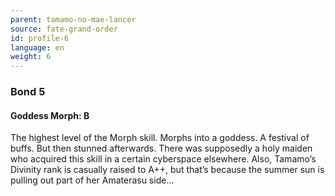 ```yaml
---
parent: tamamo-no-mae-lancer
source: fate-grand-order
id: profile-6
language: en
weight: 6
---
```


### Bond 5

#### Goddess Morph: B

The highest level of the Morph skill.
Morphs into a goddess.
A festival of buffs. But then stunned afterwards.
There was supposedly a holy maiden who acquired this skill in a certain cyberspace elsewhere.
Also, Tamamo’s Divinity rank is casually raised to A++, but that’s because the summer sun is pulling out part of her Amaterasu side…
